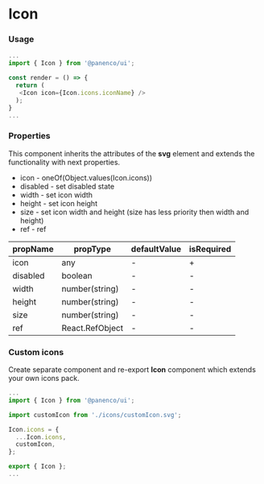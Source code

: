 # Icon

### Usage

```js
...
import { Icon } from '@panenco/ui';

const render = () => {
  return (
   <Icon icon={Icon.icons.iconName} />
  );
}
...
```

<!-- STORY -->

### Properties

This component inherits the attributes of the **svg** element and extends the functionality with next properties.

- icon - oneOf(Object.values(Icon.icons))
- disabled - set disabled state
- width - set icon width
- height - set icon height
- size - set icon width and height (size has less priority then width and height)
- ref - ref

| propName | propType        | defaultValue | isRequired |
| -------- | --------------- | ------------ | ---------- |
| icon     | any             | -            | +          |
| disabled | boolean         | -            | -          |
| width    | number(string)  | -            | -          |
| height   | number(string)  | -            | -          |
| size     | number(string)  | -            | -          |
| ref      | React.RefObject | -            | -          |

<!-- ### Sizes

| size    | px  |
| ------- | --- |
| default | 18  | -->

### Custom icons

Create separate component and re-export **Icon** component which extends your own icons pack.

```js
...
import { Icon } from '@panenco/ui';

import customIcon from './icons/customIcon.svg';

Icon.icons = {
  ...Icon.icons,
  customIcon,
};

export { Icon };
...
```
